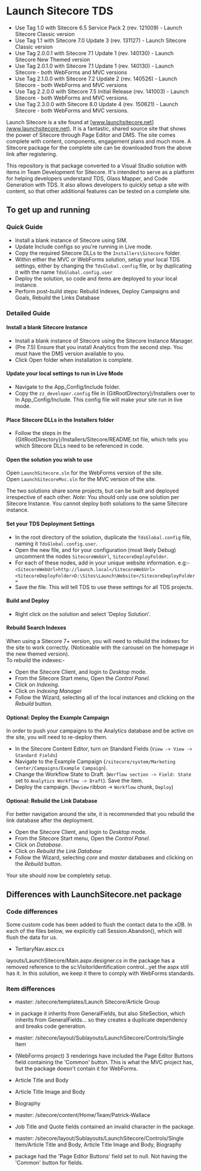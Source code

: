 # Launch Sitecore TDS #

- Use Tag 1.0 with Sitecore 6.5 Service Pack 2 (rev. 121009) - Launch Sitecore Classic version
- Use Tag 1.1 with Sitecore 7.0 Update 3 (rev. 131127) - Launch Sitecore Classic version
- Use Tag 2.0.0.1 with Sitecore 7.1 Update 1 (rev. 140130) - Launch Sitecore New Themed version
- Use Tag 2.0.1.0 with Sitecore 7.1 Update 1 (rev. 140130) - Launch Sitecore - both WebForms and MVC versions
- Use Tag 2.1.0.0 with Sitecore 7.2 Update 2 (rev. 140526) - Launch Sitecore - both WebForms and MVC versions
- Use Tag 2.2.0.0 with Sitecore 7.5 Initial Release (rev. 141003) - Launch Sitecore - both WebForms and MVC versions.
- Use Tag 2.3.0.0 with Sitecore 8.0 Update 4 (rev. 150621) - Launch Sitecore - both WebForms and MVC versions.

Launch Sitecore is a site found at [www.launchsitecore.net](www.launchsitecore.net). It is a fantastic, shared source site that shows the power of Sitecore through Page Editor and DMS. The site comes complete with content, components, engagement plans and much more. A Sitecore package for the complete site can be downloaded from the above link after registering.

This repository is that package converted to a Visual Studio solution with items in Team Development for Sitecore. It's intended to serve as a platform for helping developers understand TDS, Glass Mapper, and Code Generation with TDS. It also allows developers to quickly setup a site with content, so that other additional features can be tested on a complete site.


## To get up and running ##
### Quick Guide ###
- Install a blank instance of Sitecore using SIM.
- Update Include configs so you're running in Live mode.
- Copy the required Sitecore DLLs to the `Installers\Sitecore` folder.
- Within either the MVC or WebForms solution, setup your local TDS settings, either by changing the `TdsGlobal.config` file, or by duplicating it with the name `TdsGlobal.config.user`
- Deploy the solution, so code and items are deployed to your local instance.
- Perform post-build steps: Rebuild Indexes, Deploy Campaigns and Goals, Rebuild the Links Database

### Detailed Guide ###

#### Install a blank Sitecore Instance ####
- Install a blank instance of Sitecore using the Sitecore Instance Manager.
- (Pre 7.5) Ensure that you install Analytics from the second step. You must have the DMS version available to you.
- Click Open folder when installation is complete.

#### Update your local settings to run in Live Mode ####
- Navigate to the App_Config/Include folder.
- Copy the `zz_developer.config` file in {GitRootDirectory}/Installers over to In App_Config/Include. This config file will make your site run in live mode.

#### Place Sitecore DLLs in the Installers folder ####
- Follow the steps in the {GitRootDirectory}/Installers/Sitecore/README.txt file, which tells you which Sitecore DLLs need to be referenced in code.

#### Open the solution you wish to use ####
Open `LaunchSitecore.sln` for the WebForms version of the site.<br />
Open `LaunchSitecoreMvc.sln` for the MVC version of the site.

The two solutions share some projects, but can be built and deployed irrespective of each other.
*Note:* You should only use one solution per Sitecore Instance. You cannot deploy both solutions to the same Sitecore instance.

#### Set your TDS Deployment Settings ####
- In the root directory of the solution, duplicate the `TdsGlobal.config` file, naming it `TdsGlobal.config.user`.
- Open the new file, and for your configuration (most likely Debug) uncomment the nodes `SitecoreWebUrl`, `SitecoreDeployFolder`.
 - For each of these nodes, add in your unique website information. e.g:- <br />
   `<SitecoreWebUrl>http://launch.local</SitecoreWebUrl>`<br />
   `<SitecoreDeployFolder>D:\Sites\Launch\Website</SitecoreDeployFolder>`<br />
- Save the file. This will tell TDS to use these settings for all TDS projects.

#### Build and Deploy ####
- Right click on the solution and select 'Deploy Solution'.

#### Rebuild Search Indexes ####
When using a Sitecore 7+ version, you will need to rebuild the indexes for the site to work correctly. (Noticeable with the carousel on the homepage in the new themed version).<br />
To rebuild the indexes:-

 - Open the Sitecore Client, and login to *Desktop* mode.
 - From the Sitecore Start menu, Open the *Control Panel*.
 - Click on *Indexing*.
 - Click on *Indexing Manager*
 - Follow the Wizard, selecting all of the local instances and clicking on the *Rebuild* button.

#### Optional: Deploy the Example Campaign ####
In order to push your campaigns to the Analytics database and be active on the site, you will need to re-deploy them.

 - In the Sitecore Content Editor, turn on Standard Fields (`View -> View -> Standard Fields`)
 - Navigate to the Example Campaign (`/sitecore/system/Marketing Center/Campaigns/Example Campaign`).
 - Change the Workflow State to Draft. (`Worflow section -> Field: State` set to `Analytics Workflow -> Draft`). Save the item.
 - Deploy the campaign. (`Review` ribbon -> `Workflow` chunk, `Deploy`)
 

#### Optional: Rebuild the Link Database ####
For better navigation around the site, it is recommended that you rebuild the link database after the deployment.

 - Open the Sitecore Client, and login to *Desktop* mode.
 - From the Sitecore Start menu, Open the *Control Panel*.
 - Click on *Database*.
 - Click on *Rebuild the Link Database*
 - Follow the Wizard, selecting *core* and *master* databases and clicking on the *Rebuild* button.

Your site should now be completely setup.

## Differences with LaunchSitecore.net package ##
### Code differences ###
Some custom code has been added to flush the contact data to the xDB. In each of the files below, we explicitly call Session.Abandon(), which will flush the data for us.

 - TertiaryNav.ascx.cs

layouts/LaunchSitecore/Main.aspx.designer.cs in the package has a removed reference to the sc:VisitorIdentification control...yet the aspx still has it. In this solution, we keep it there to comply with WebForms standards.

### Item differences ###

 - master: /sitecore/templates/Launch Sitecore/Article Group
  - in package it inherits from GeneralFields, but also SiteSection, which inherits from GeneralFields... so they creates a duplicate dependency and breaks code generation.

 - master: /sitecore/layout/Sublayouts/LaunchSitecore/Controls/Single Item
  - (WebForms project) 3 renderings have included the Page Editor Buttons field containing the 'Common' button. This is what the MVC project has, but the package doesn't contain it for WebForms.
  - Article Title and Body
  - Article Title Image and Body
  - Biography

 - master: /sitecore/content/Home/Team/Patrick-Wallace
  - Job Title and Quote fields contained an invalid character in the package.

 - master: /sitecore/layout/Sublayouts/LaunchSitecore/Controls/Single Item/Article Title and Body, Article Title Image and Body, Biography
  - package had the 'Page Editor Buttons' field set to null. Not having the 'Common' button for fields.

 



